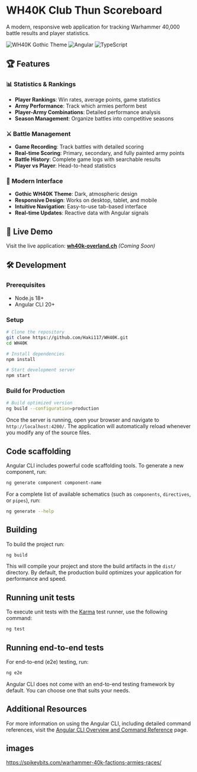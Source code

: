 # WH40K Club Thun Scoreboard

A modern, responsive web application for tracking Warhammer 40,000 battle results and player statistics.

![WH40K Gothic Theme](https://img.shields.io/badge/Theme-WH40K%20Gothic-gold)
![Angular](https://img.shields.io/badge/Angular-20.1.0-red)
![TypeScript](https://img.shields.io/badge/TypeScript-Latest-blue)

## 🏆 Features

### 📊 **Statistics & Rankings**
- **Player Rankings**: Win rates, average points, game statistics
- **Army Performance**: Track which armies perform best
- **Player-Army Combinations**: Detailed performance analysis
- **Season Management**: Organize battles into competitive seasons

### ⚔️ **Battle Management**
- **Game Recording**: Track battles with detailed scoring
- **Real-time Scoring**: Primary, secondary, and fully painted army points
- **Battle History**: Complete game logs with searchable results
- **Player vs Player**: Head-to-head statistics

### 🎨 **Modern Interface**
- **Gothic WH40K Theme**: Dark, atmospheric design
- **Responsive Design**: Works on desktop, tablet, and mobile
- **Intuitive Navigation**: Easy-to-use tab-based interface
- **Real-time Updates**: Reactive data with Angular signals

## 🚀 **Live Demo**

Visit the live application: **[wh40k-overland.ch](https://wh40k-overland.ch)** *(Coming Soon)*

## 🛠️ **Development**

### Prerequisites
- Node.js 18+ 
- Angular CLI 20+

### Setup
```bash
# Clone the repository
git clone https://github.com/Haki117/WH40K.git
cd WH40K

# Install dependencies
npm install

# Start development server
npm start
```

### Build for Production
```bash
# Build optimized version
ng build --configuration=production
```

Once the server is running, open your browser and navigate to `http://localhost:4200/`. The application will automatically reload whenever you modify any of the source files.

## Code scaffolding

Angular CLI includes powerful code scaffolding tools. To generate a new component, run:

```bash
ng generate component component-name
```

For a complete list of available schematics (such as `components`, `directives`, or `pipes`), run:

```bash
ng generate --help
```

## Building

To build the project run:

```bash
ng build
```

This will compile your project and store the build artifacts in the `dist/` directory. By default, the production build optimizes your application for performance and speed.

## Running unit tests

To execute unit tests with the [Karma](https://karma-runner.github.io) test runner, use the following command:

```bash
ng test
```

## Running end-to-end tests

For end-to-end (e2e) testing, run:

```bash
ng e2e
```

Angular CLI does not come with an end-to-end testing framework by default. You can choose one that suits your needs.

## Additional Resources

For more information on using the Angular CLI, including detailed command references, visit the [Angular CLI Overview and Command Reference](https://angular.dev/tools/cli) page.

## images

https://spikeybits.com/warhammer-40k-factions-armies-races/
